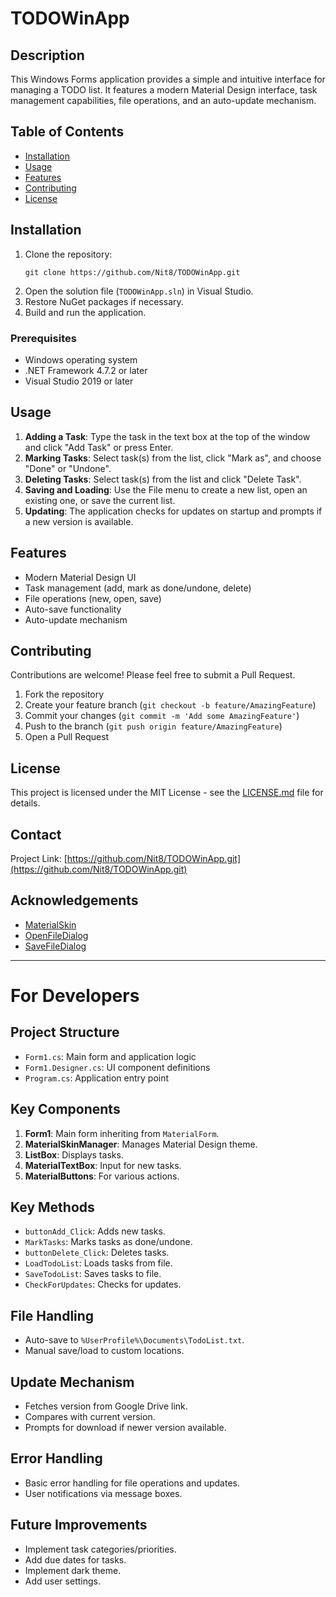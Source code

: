 # TODOWinApp

## Description
This Windows Forms application provides a simple and intuitive interface for managing a TODO list. It features a modern Material Design interface, task management capabilities, file operations, and an auto-update mechanism.

## Table of Contents
- [Installation](#installation)
- [Usage](#usage)
- [Features](#features)
- [Contributing](#contributing)
- [License](#license)

## Installation
1. Clone the repository:
   ```
   git clone https://github.com/Nit8/TODOWinApp.git
   ```
2. Open the solution file (`TODOWinApp.sln`) in Visual Studio.
3. Restore NuGet packages if necessary.
4. Build and run the application.

### Prerequisites
- Windows operating system
- .NET Framework 4.7.2 or later
- Visual Studio 2019 or later

## Usage
1. **Adding a Task**: Type the task in the text box at the top of the window and click "Add Task" or press Enter.
2. **Marking Tasks**: Select task(s) from the list, click "Mark as", and choose "Done" or "Undone".
3. **Deleting Tasks**: Select task(s) from the list and click "Delete Task".
4. **Saving and Loading**: Use the File menu to create a new list, open an existing one, or save the current list.
5. **Updating**: The application checks for updates on startup and prompts if a new version is available.

## Features
- Modern Material Design UI
- Task management (add, mark as done/undone, delete)
- File operations (new, open, save)
- Auto-save functionality
- Auto-update mechanism

## Contributing
Contributions are welcome! Please feel free to submit a Pull Request.

1. Fork the repository
2. Create your feature branch (`git checkout -b feature/AmazingFeature`)
3. Commit your changes (`git commit -m 'Add some AmazingFeature'`)
4. Push to the branch (`git push origin feature/AmazingFeature`)
5. Open a Pull Request

## License
This project is licensed under the MIT License - see the [LICENSE.md](LICENSE.md) file for details.

## Contact
Project Link: [https://github.com/Nit8/TODOWinApp.git](https://github.com/Nit8/TODOWinApp.git)

## Acknowledgements
- [MaterialSkin](https://github.com/IgnaceMaes/MaterialSkin)
- [OpenFileDialog](https://docs.microsoft.com/en-us/dotnet/api/system.windows.forms.openfiledialog)
- [SaveFileDialog](https://docs.microsoft.com/en-us/dotnet/api/system.windows.forms.savefiledialog)

---

# For Developers

## Project Structure
- `Form1.cs`: Main form and application logic
- `Form1.Designer.cs`: UI component definitions
- `Program.cs`: Application entry point

## Key Components
1. **Form1**: Main form inheriting from `MaterialForm`.
2. **MaterialSkinManager**: Manages Material Design theme.
3. **ListBox**: Displays tasks.
4. **MaterialTextBox**: Input for new tasks.
5. **MaterialButtons**: For various actions.

## Key Methods
- `buttonAdd_Click`: Adds new tasks.
- `MarkTasks`: Marks tasks as done/undone.
- `buttonDelete_Click`: Deletes tasks.
- `LoadTodoList`: Loads tasks from file.
- `SaveTodoList`: Saves tasks to file.
- `CheckForUpdates`: Checks for updates.

## File Handling
- Auto-save to `%UserProfile%\Documents\TodoList.txt`.
- Manual save/load to custom locations.

## Update Mechanism
- Fetches version from Google Drive link.
- Compares with current version.
- Prompts for download if newer version available.

## Error Handling
- Basic error handling for file operations and updates.
- User notifications via message boxes.

## Future Improvements
- Implement task categories/priorities.
- Add due dates for tasks.
- Implement dark theme.
- Add user settings.
